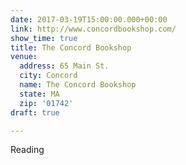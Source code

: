 ```yaml
---
date: 2017-03-19T15:00:00.000+00:00
link: http://www.concordbookshop.com/
show_time: true
title: The Concord Bookshop
venue:
  address: 65 Main St.
  city: Concord
  name: The Concord Bookshop
  state: MA
  zip: '01742'
draft: true

---
```

Reading